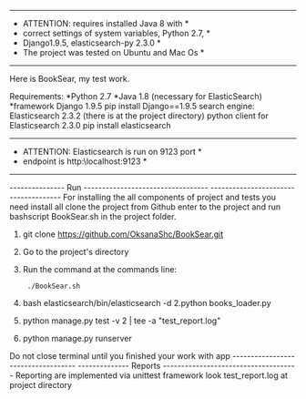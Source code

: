 *****************************************************
* ATTENTION: requires installed Java 8 with         *
* correct settings of system variables, Python 2.7, *
* Django1.9.5, elasticsearch-py 2.3.0               *
* The project was tested on Ubuntu and Mac Os       *
*****************************************************

Here is BookSear, my test work.

Requirements:
*Python 2.7
*Java 1.8 (necessary for ElasticSearch)
*framework   Django 1.9.5
    pip install Django==1.9.5
search engine: Elasticsearch 2.3.2 (there is at the project directory)
python client for Elasticsearch 2.3.0
    pip install elasticsearch

*****************************************************
* ATTENTION: Elasticsearch is run on 9123 port      *
* endpoint is http:\\localhost:9123                 *
*****************************************************

--------------- Run ---------------------------------- -------------------------------------
For installing the all components of project and tests you need install all clone the project from Github enter to the project and run bashscript BookSear.sh in the project folder.

1. git clone https://github.com/OksanaShc/BookSear.git
2. Go to the project's directory
3. Run the command at the commands line:

		./BookSear.sh

1. bash  elasticsearch/bin/elasticsearch -d
2.python books_loader.py
3. python manage.py test -v 2 | tee -a "test_report.log"
4. python manage.py runserver

Do not close terminal until you finished your work with app
----------------------------------- -------------- Reports -------------------------------------
Reporting are implemented via unittest framework
look test_report.log at project directory
